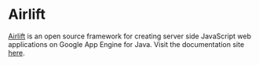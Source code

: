Airlift
=================

[Airlift](http://airlift.lucidtechnics.com) is an open source framework for creating server side JavaScript web applications on Google App Engine for Java.  Visit the documentation site [here](http://airlift.lucidtechnics.com).
